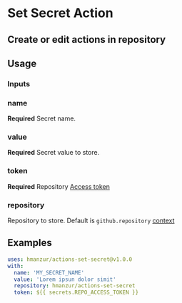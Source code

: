 # Set Secret Action

## Create or edit actions in repository


## Usage

### Inputs

### name

**Required** Secret name.

### value

**Required** Secret value to store.


### token

**Required** Repository [Access token](https://docs.github.com/en/github/authenticating-to-github/creating-a-personal-access-token)

### repository

Repository to store. Default is `github.repository` [context](https://docs.github.com/en/actions/reference/context-and-expression-syntax-for-github-actions#github-context)

## Examples

```YAML
uses: hmanzur/actions-set-secret@v1.0.0
with:
  name: 'MY_SECRET_NAME'
  value: 'Lorem ipsun dolor simit'
  repository: hmanzur/actions-set-secret
  token: ${{ secrets.REPO_ACCESS_TOKEN }}
```
